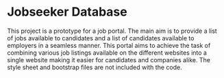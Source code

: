 # Jobseeker Database
  This project is a prototype for a job portal. The main aim is to provide a list of jobs available to candidates and a list of candidates available to employers in a seamless manner. This portal aims to achieve the task of combining various job listings available on the different websites into a single website making it easier for candidates and companies alike. The style sheet and bootstrap files are not included with the code.

